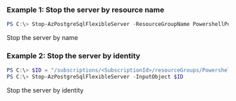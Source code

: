 
### Example 1: Stop the server by resource name
```powershell
PS C:\> Stop-AzPostgreSqlFlexibleServer -ResourceGroupName PowershellPostgreSqlTest -Name postgresql-test
```

Stop the server by name

### Example 2: Stop the server by identity
```powershell
PS C:\> $ID = "/subscriptions/<SubscriptionId>/resourceGroups/PowershellPostgreSqlTest/providers/Microsoft.DBforPostgreSQL/flexibleServers/postgresql-test"
PS C:\> Stop-AzPostgreSqlFlexibleServer -InputObject $ID
```

Stop the server by identity
